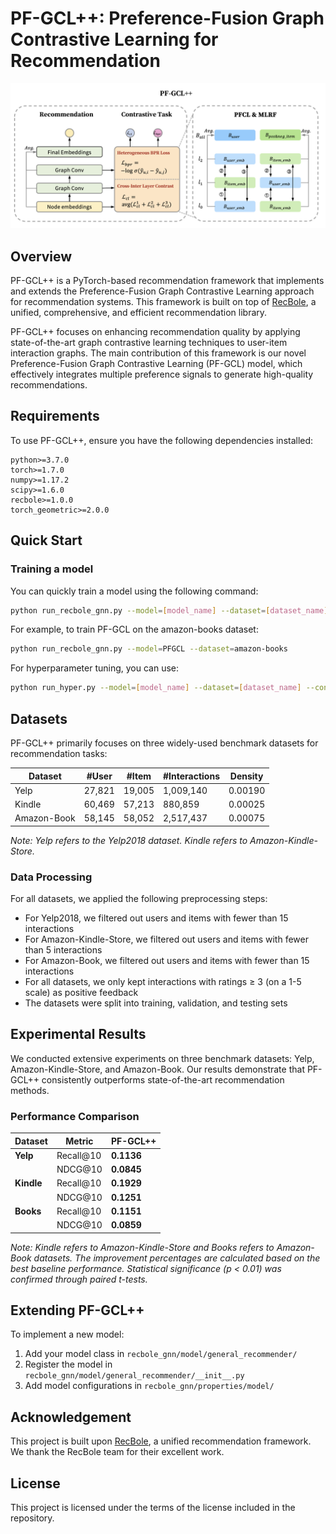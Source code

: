 # PF-GCL++: Preference-Fusion Graph Contrastive Learning for Recommendation

![Model](./asset/pfgcl.png)

## Overview

PF-GCL++ is a PyTorch-based recommendation framework that implements and extends the Preference-Fusion Graph Contrastive Learning approach for recommendation systems. This framework is built on top of [RecBole](https://github.com/RUCAIBox/RecBole), a unified, comprehensive, and efficient recommendation library.

PF-GCL++ focuses on enhancing recommendation quality by applying state-of-the-art graph contrastive learning techniques to user-item interaction graphs. The main contribution of this framework is our novel Preference-Fusion Graph Contrastive Learning (PF-GCL) model, which effectively integrates multiple preference signals to generate high-quality recommendations.

## Requirements

To use PF-GCL++, ensure you have the following dependencies installed:

```
python>=3.7.0
torch>=1.7.0
numpy>=1.17.2
scipy>=1.6.0
recbole>=1.0.0
torch_geometric>=2.0.0
```

## Quick Start

### Training a model

You can quickly train a model using the following command:

```bash
python run_recbole_gnn.py --model=[model_name] --dataset=[dataset_name] --config_files=[config_files_path]
```

For example, to train PF-GCL on the amazon-books dataset:

```bash
python run_recbole_gnn.py --model=PFGCL --dataset=amazon-books
```

For hyperparameter tuning, you can use:

```bash
python run_hyper.py --model=[model_name] --dataset=[dataset_name] --config_files=[config_files_path]
```

## Datasets

PF-GCL++ primarily focuses on three widely-used benchmark datasets for recommendation tasks:

| **Dataset** | **#User** | **#Item** | **#Interactions** | **Density** |
|-------------|-----------|-----------|-------------------|-------------|
| Yelp        | 27,821    | 19,005    | 1,009,140         | 0.00190     |
| Kindle      | 60,469    | 57,213    | 880,859           | 0.00025     |
| Amazon-Book | 58,145    | 58,052    | 2,517,437         | 0.00075     |

*Note: Yelp refers to the Yelp2018 dataset. Kindle refers to Amazon-Kindle-Store.*

### Data Processing

For all datasets, we applied the following preprocessing steps:
- For Yelp2018, we filtered out users and items with fewer than 15 interactions
- For Amazon-Kindle-Store, we filtered out users and items with fewer than 5 interactions
- For Amazon-Book, we filtered out users and items with fewer than 15 interactions
- For all datasets, we only kept interactions with ratings ≥ 3 (on a 1-5 scale) as positive feedback
- The datasets were split into training, validation, and testing sets



## Experimental Results

We conducted extensive experiments on three benchmark datasets: Yelp, Amazon-Kindle-Store, and Amazon-Book. Our results demonstrate that PF-GCL++ consistently outperforms state-of-the-art recommendation methods.

### Performance Comparison

| **Dataset** | **Metric** | **PF-GCL++** | 
|-------------|------------|--------------|
| **Yelp**    | Recall@10  | **0.1136**   |
|             | NDCG@10    | **0.0845**   | 
| **Kindle**  | Recall@10  | **0.1929**   | 
|             | NDCG@10    | **0.1251**   | 
| **Books**   | Recall@10  | **0.1151**   | 
|             | NDCG@10    | **0.0859**   | 

*Note: Kindle refers to Amazon-Kindle-Store and Books refers to Amazon-Book datasets. The improvement percentages are calculated based on the best baseline performance. Statistical significance (p < 0.01) was confirmed through paired t-tests.*

## Extending PF-GCL++

To implement a new model:

1. Add your model class in `recbole_gnn/model/general_recommender/`
2. Register the model in `recbole_gnn/model/general_recommender/__init__.py`
3. Add model configurations in `recbole_gnn/properties/model/`

## Acknowledgement

This project is built upon [RecBole](https://github.com/RUCAIBox/RecBole), a unified recommendation framework. We thank the RecBole team for their excellent work.

## License

This project is licensed under the terms of the license included in the repository.
